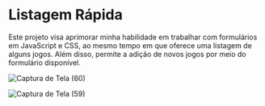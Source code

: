 # Listagem Rápida
Este projeto visa aprimorar minha habilidade em trabalhar com formulários em JavaScript e CSS, ao mesmo tempo em que oferece uma listagem de alguns jogos. Além disso, permite a adição de novos jogos por meio do formulário disponível.

![Captura de Tela (60)](https://github.com/BrunoC2711/ListagemR-pida/assets/84027409/07882bbd-0b80-46e1-9cc7-dca4e0158e6a)

![Captura de Tela (59)](https://github.com/BrunoC2711/ListagemR-pida/assets/84027409/ca72a456-f6da-45ad-acb6-cf7ff68a1665)
